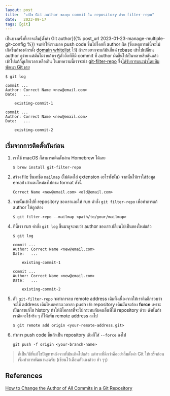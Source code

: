 ```yaml
---
layout: post
title:  "แก้ไข Git author ของทุก commit ใน repository ด้วย filter-repo"
date:   2023-09-17
tags: [git]
---
```


เป็นบางครั้งที่เราจะลืม[ตั้งค่า Git author]({% post_url 2023-01-23-manage-multiple-git-config %}) จนทำให้เราเผลอ push code ขึ้นไปโดยที่ author ผิด (ซึ่งเหตุการณ์นี้จะไม่เกิดขึ้นถ้าองค์กรตั้ง [domain whitelist](https://gitlab.com/gitlab-org/gitlab/-/issues/7297) ไว้) ถ้าเราอยากจะแก้มันก็แค่ rebase เข้าไปเปลี่ยน author ดูง่าย แต่มันไม่ง่ายถ้าเรารู้ตัวอีกทีก็มี commit ที่ author ผิดขึ้นไปเป็นหลายสิบอันแล้ว เข้าไปแก้ก็ดูเสียเวลาเหลือเกิน ในบทความนี้เราจะนำ [git-filter-repo](https://github.com/newren/git-filter-repo) ซึ่ง[ได้รับการแนะนำโดยทีมพัฒนา Git เลย](https://git-scm.com/docs/git-filter-branch#_warning)

```shell
$ git log

commit ...
Author: Correct Name <new@email.com>
Date:   ...

    existing-commit-1

commit ...
Author: Correct Name <new@email.com>
Date:   ...

    existing-commit-2
```

## เริ่มจากการติดตั้งกันก่อน
1. เราใช้ macOS ก็สามารถติดตั้งผ่าน Homebrew ได้เลย

    ```shell
    $ brew install git-filter-repo
    ```

2. สร้าง file ขึ้นมาชื่อ `mailmap` (ไม่ต้องใส่ extension อะไรทั้งนั้น) จากนั้นให้เราใส่ข้อมูล email เก่าและใหม่ลงไปตาม format ดังนี้

    ```text
    Correct Name <new@email.com> <old@email.com>
    ```

3. จากนั้นเข้าไปที่ repository ของเราและให้ run คำสั่ง `git filter-repo` เพื่อทำการแก้ author ให้ถูกต้อง

    ```shell
    $ git filter-repo --mailmap <path/to/your/mailmap>
    ```

4. ทีนี้เรา run คำสั่ง `git log` ขึ้นมาดูจะพบว่า author ของเราเปลี่ยนไปเป็นของใหม่แล้ว

    ```shell
    $ git log

    commit ...
    Author: Correct Name <new@email.com>
    Date:   ...

        existing-commit-1

    commit ...
    Author: Correct Name <new@email.com>
    Date:   ...

        existing-commit-2
    ```

5. ตัว `git-filter-repo` จะทำการลบ remote address เดิมทิ้งเนื่องจากให้เราคิดอีกรอบว่าจะใช้ address เดิมไหมเพราะเวลาเรา push เข้า repository เดิมมันจะต้อง **force** เพราะเป็นการแก้ไข history ทำให้มีโอกาสที่จะไปกระทบกับคนอื่นที่ใช้ repository ด้วย ดังนั้นถ้าเราคิดจะใช้จริง ๆ ก็ให้เพิ่ม remote address ลงไป

    ```shell
    $ git remote add origin <your-remote-address.git>
    ```

6. ทำการ push code ขึ้นถ้าเป็น repository เดิมก็ใส่ `--force` ลงไป

    ```shell
    git push -f origin <your-branch-name>
    ```

> ก็เป็นวิธีที่แก้ไขปัญหาหลังจากที่มันเกิดไปแล้ว แต่ทางที่ดีกว่าคืออย่าลืมตั้งค่า Git ให้เสร็จก่อนเริ่มทำการพัฒนานะครับ (เขียนไว้เตือนตัวเองด้วย ฮ่า ๆๆ)

## References
[How to Change the Author of All Commits in a Git Repository](https://www.codeconcisely.com/posts/change-author-data-for-all-existing-commits/)